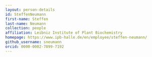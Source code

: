 ```yaml
---
layout: person-details
id: SteffenNeumann
first-name: Steffen
last-name: Neumann
collection: people
affiliation: Leibniz Institute of Plant Biochemistry
homepage: https://www.ipb-halle.de/en/employee/steffen-neumann/
github_username: sneumann
orcid: 0000-0002-7899-7192
---
```

